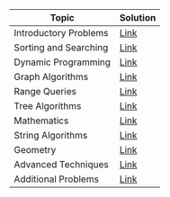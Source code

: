 | Topic                 | Solution                           |
|-----------------------|------------------------------------|
| Introductory Problems | [Link](./01_introductory_problems) |
| Sorting and Searching | [Link](./02_sorting_and_searching) |
| Dynamic Programming   | [Link](./03_dynamic_programming)   |
| Graph Algorithms      | [Link](./04_graph_algorithms)      |
| Range Queries         | [Link](./05_range_queries)         |
| Tree Algorithms       | [Link](./06_tree_algorithms)       |
| Mathematics           | [Link](./07_mathematics)           |
| String Algorithms     | [Link](./08_string_algorithms)     |
| Geometry              | [Link](./09_geometry)              |
| Advanced Techniques   | [Link](./10_advanced_techniques)   |
| Additional Problems   | [Link](./11_additional_problems)   |